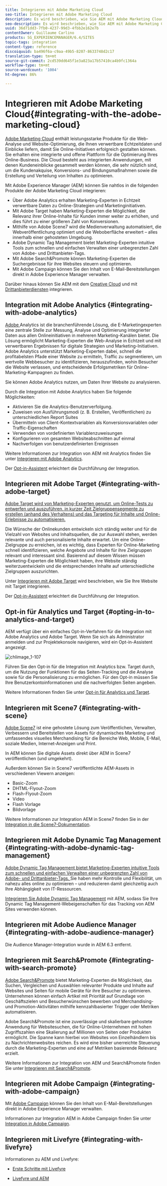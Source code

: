 ```yaml
---
title: Integrieren mit Adobe Marketing Cloud
seo-title: Integrieren mit Adobe Marketing Cloud
description: Es wird beschrieben, wie Sie AEM mit Adobe Marketing Cloud integrieren.
seo-description: Es wird beschrieben, wie Sie AEM mit Adobe Marketing Cloud integrieren.
uuid: 36d71dd3-7fb0-4237-99d3-4fbb2e162e7b
contentOwner: Guillaume Carlino
products: SG_EXPERIENCEMANAGER/6.4/SITES
topic-tags: integration
content-type: reference
discoiquuid: ba496f6a-c9aa-49b5-8207-8633748d2c17
translation-type: tm+mt
source-git-commit: 2cd539dd645f1e3a823a17b57410ca4b9fc1364a
workflow-type: tm+mt
source-wordcount: '1004'
ht-degree: 86%

---
```



# Integrieren mit Adobe Marketing Cloud{#integrating-with-the-adobe-marketing-cloud}

[Adobe Marketing Cloud](https://www.adobe.com/solutions/digital-marketing.html) enthält leistungsstarke Produkte für die Web-Analyse und Website-Optimierung, die Ihnen verwertbare Echtzeitdaten und Einblicke liefern, damit Sie Online-Initiativen erfolgreich gestalten können. Sie erhalten eine integrierte und offene Plattform für die Optimierung Ihres Online-Business. Die Cloud besteht aus integrierten Anwendungen, mit denen Kundeneinblicke gesammelt werden können, die sehr nützlich sind, um die Kundenakquise, Konversions- und Bindungsmaßnahmen sowie die Erstellung und Verteilung von Inhalten zu optimieren.

Mit Adobe Experience Manager (AEM) können Sie nahtlos in die folgenden Produkte der Adobe Marketing Cloud integrieren:

* Über Adobe Analytics erhalten Marketing-Experten in Echtzeit verwertbare Daten zu Online-Strategien und Marketinginitiativen.
* Mit Adobe Target haben Marketing-Experten die Möglichkeit, die Relevanz ihrer Online-Inhalte für Kunden immer weiter zu erhöhen, und dies führt zu einer größeren Zahl von Konversionen.
* Mithilfe von Adobe Scene7 wird die Medienverwaltung automatisiert, die Webveröffentlichung optimiert und die Weboberfläche erweitert – alles innerhalb einer gehosteten Umgebung.
* Adobe Dynamic Tag Management bietet Marketing-Experten intuitive Tools zum schnellen und einfachen Verwalten einer unbegrenzten Zahl von Adobe- und Drittanbieter-Tags.
* Mit Adobe Search&amp;Promote können Marketing-Experten die Suchergebnisse für ihre Websites steuern und optimieren.
* Mit Adobe Campaign können Sie den Inhalt von E-Mail-Bereitstellungen direkt in Adobe Experience Manager verwalten.

Darüber hinaus können Sie AEM mit dem [Creative Cloud](/help/assets/aem-cc-integration-best-practices.md) und mit [Drittanbieterdiensten](/help/sites-administering/third-party-services.md) integrieren.

## Integration mit Adobe Analytics {#integrating-with-adobe-analytics}

[Adobe ](https://www.omniture.com/en/products/analytics/sitecatalyst) Analytics ist die branchenführende Lösung, die E-Marketingexperten eine zentrale Stelle zur Messung, Analyse und Optimierung integrierter Daten aus allen Onlineinitiativen in mehreren Marketing-Kanälen bietet. Die Lösung ermöglicht Marketing-Experten die Web-Analyse in Echtzeit und mit verwertbaren Ergebnissen für digitale Strategien und Marketing-Initiativen. Adobe Analytics unterstützt Marketing-Experten dabei, schnell die profitabelsten Pfade einer Website zu ermitteln, Traffic zu segmentieren, um wertvolle Webbesucher zu identifizieren, herauszufinden, wohin Besucher die Website verlassen, und entscheidende Erfolgsmetriken für Online-Marketing-Kampagnen zu finden.

Sie können Adobe Analytics nutzen, um Daten Ihrer Website zu analysieren.

Durch die Integration mit Adobe Analytics haben Sie folgende Möglichkeiten:

* Aktivieren Sie die Analytics-Benutzerverfolgung.
* Zuweisen von Ausführungsmodi (z. B. Erstellen, Veröffentlichen) zu unterschiedlichen Report Suites
* Übermitteln von Client-Kontextvariablen als Konversionsvariablen oder Traffic-Eigenschaften
* Verwenden von vordefinierten Variablenzuweisungen
* Konfigurieren von gesamten Websiteabschnitten auf einmal
* Nachverfolgen von benutzerdefinierten Ereignissen

Weitere Informationen zur Integration von AEM mit Analytics finden Sie unter [Integrieren mit Adobe Analytics](/help/sites-administering/adobeanalytics.md).

Der [Opt-in-Assistent](/help/sites-administering/opt-in.md) erleichtert die Durchführung der Integration.

## Integrieren mit Adobe Target {#integrating-with-adobe-target}

[Adobe Target wird von Marketing-Experten genutzt, um Online-Tests zu entwerfen und auszuführen, in kurzer Zeit Zielgruppensegmente zu erstellen (anhand des Verhaltens) und das Targeting für Inhalte und Online-Erlebnisse zu automatisieren.](https://www.omniture.com/en/products/conversion/test-and-target)

Die Wünsche der Onlinekunden entwickeln sich ständig weiter und für die Vielzahl von Websites und Inhaltsquellen, die zur Auswahl stehen, werden relevante und auch personalisierte Inhalte erwartet. Um eine Online-Zielgruppe zu erreichen, ist es wichtig, dass Experten für Online-Marketing schnell identifizieren, welche Angebote und Inhalte für ihre Zielgruppen relevant und interessant sind. Basierend auf diesem Wissen müssen Marketing-Experten die Möglichkeit haben, ihre Website ständig weiterzuentwickeln und die entsprechenden Inhalte auf unterschiedliche Zielgruppen auszurichten.

Unter [Integrieren mit Adobe Target](/help/sites-administering/target.md) wird beschrieben, wie Sie Ihre Website mit Target integrieren.

Der [Opt-in-Assistent](/help/sites-administering/opt-in.md) erleichtert die Durchführung der Integration.

## Opt-in für Analytics und Target {#opting-in-to-analytics-and-target}

AEM verfügt über ein einfaches Opt-in-Verfahren für die Integration mit Adobe Analytics und Adobe Target. Wenn Sie sich als Administrator anmelden und zur Projektekonsole navigieren, wird ein Opt-in-Assistent angezeigt.

![chlimage_1-107](assets/chlimage_1-107.png)

Führen Sie den Opt-in für die Integration mit Analytics bzw. Target durch, um die Nutzung der Funktionen für das Seiten-Tracking und die Analyse sowie für die Personalisierung zu ermöglichen. Für den Opt-in müssen Sie Ihre Benutzerkontoinformationen und die nachverfolgten Seiten angeben.

Weitere Informationen finden Sie unter [Opt-in für Analytics und Target](/help/sites-administering/opt-in.md).

## Integrieren mit Scene7 {#integrating-with-scene}

[Adobe Scene7](https://www.adobe.com/products/scene7.html) ist eine gehostete Lösung zum Veröffentlichen, Verwalten, Verbessern und Bereitstellen von Assets für dynamisches Marketing und umfassendes visuelles Merchandising für die Bereiche Web, Mobile, E-Mail, soziale Medien, Internet-Anzeigen und Print.

In AEM können Sie digitale Assets direkt über AEM in Scene7 veröffentlichen (und umgekehrt).

Außerdem können Sie in Scene7 veröffentlichte AEM-Assets in verschiedenen Viewern anzeigen:

* Basic-Zoom
* DHTML-Flyout-Zoom
* Flash-Flyout-Zoom
* Video
* Flash   Vorlage
* Bildvorlage

Weitere Informationen zur Integration AEM in Scene7 finden Sie in der [Integration in die Scene7-Dokumentation](/help/sites-administering/scene7.md).

## Integrieren mit Adobe Dynamic Tag Management {#integrating-with-adobe-dynamic-tag-management}

[Adobe Dynamic Tag Management bietet Marketing-Experten intuitive Tools zum schnellen und einfachen Verwalten einer unbegrenzten Zahl von Adobe- und Drittanbieter-Tags. ](https://www.adobe.com/solutions/digital-marketing/dynamic-tag-management.html) Sie haben mehr Kontrolle und Flexibilität, um nahezu alles online zu optimieren – und reduzieren damit gleichzeitig auch Ihre Abhängigkeit von IT-Ressourcen.

[Integrieren Sie Adobe Dynamic Tag Management](/help/sites-administering/dtm.md) mit AEM, sodass Sie Ihre Dynamic Tag Management-Webeigenschaften für das Tracking von AEM Sites verwenden können.

## Integrieren mit Adobe Audience Manager {#integrating-with-adobe-audience-manager}

Die Audience Manager-Integration wurde in AEM 6.3 entfernt.

## Integrieren mit Search&amp;Promote  {#integrating-with-search-promote}

[Adobe Search&amp;Promote](https://www.omniture.com/en/products/conversion/search-and-promote) bietet Marketing-Experten die Möglichkeit, das Suchen, Vergleichen und Auswählen relevanter Produkte und Inhalte auf Websites und Seiten für mobile Geräte für ihre Besucher zu optimieren. Unternehmen können einfach Artikel mit Priorität auf Grundlage von Geschäftszielen und Besucherwünschen bewerben und Merchandising- und Promotion-Aktivitäten mithilfe kennzahlbasierter Trigger oder Metriken automatisieren.

Adobe Search&amp;Promote ist eine zuverlässige und skalierbare gehostete Anwendung für Websitesuchen, die für Online-Unternehmen mit hohen Zugriffszahlen eine Skalierung auf Millionen von Seiten oder Produkten ermöglicht. Die Spanne kann hierbei von Websites von Einzelhändlern bis zu Nachrichtenwebsites reichen. Es wird eine bisher unerreichte Steuerung durch die Marketing-Experten und eine auf Metriken basierende Relevanz erzielt.

Weitere Informationen zur Integration von AEM und Search&amp;Promote finden Sie unter [Integrieren mit Search&amp;Promote](/help/sites-administering/search-and-promote.md).

## Integrieren mit Adobe Campaign  {#integrating-with-adobe-campaign}

Mit [Adobe Campaign](https://www.adobe.com/solutions/campaign-management.html) können Sie den Inhalt von E-Mail-Bereitstellungen direkt in Adobe Experience Manager verwalten.

Informationen zur Integration AEM in Adobe Campaign finden Sie unter [Integration in Adobe Campaign](/help/sites-administering/campaignstandard.md).

## Integrieren mit Livefyre {#integrating-with-livefyre}

Informationen zu AEM und Livefyre:

* [Erste Schritte mit Livefyre](https://answers.livefyre.com/developers/getting-started)

* [Livefyre und AEM](https://answers.livefyre.com/product/livefyre-for-adobe-experience-manager-aem/livefyre-for-adobe-experience-manager/)

